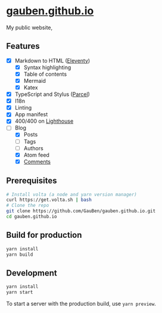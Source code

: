 # [gauben.github.io](https://gauben.github.io)

My public website,

## Features

- [x] Markdown to HTML ([Eleventy](https://11ty.dev/))
  - [x] Syntax highlighting
  - [x] Table of contents
  - [x] Mermaid
  - [x] Katex
- [x] TypeScript and Stylus ([Parcel](https://parceljs.org/))
- [x] I18n
- [x] Linting
- [x] App manifest
- [x] 400/400 on [Lighthouse](https://web.dev/measure/)
- [ ] Blog
  - [x] Posts
  - [ ] Tags
  - [ ] Authors
  - [x] Atom feed
  - [x] [Comments](https://utteranc.es)

## Prerequisites

```bash
# Install volta (a node and yarn version manager)
curl https://get.volta.sh | bash
# Clone the repo
git clone https://github.com/GauBen/gauben.github.io.git
cd gauben.github.io
```

## Build for production

```bash
yarn install
yarn build
```

## Development

```bash
yarn install
yarn start
```

To start a server with the production build, use `yarn preview`.
